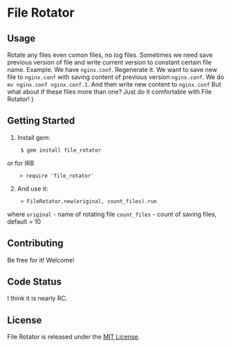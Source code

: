 # File Rotator

## Usage

Rotate any files even comon files, no log files.
Sometimes we need save previous version of file and write current version to constant certain file name.
Example.
We have `nginx.conf`.
Regenerate it. We want to save new file to `nginx.conf` with saving content of previous version `nginx.conf`.
We do `mv nginx.conf nginx.conf.1`.
And then write new content to `nginx.conf`
But what about if these files more than one?
Just do it comfortable with File Rotator! )

## Getting Started

1. Install gem:

        $ gem install file_rotator

or for IRB

        > require 'file_rotator'

2. And use it:

        > FileRotator.new(original, count_files).run

where
`original` - name of rotating file
`count_files` - count of saving files, default = 10



## Contributing

Be free for it! Welcome!

## Code Status

I think it is nearly RC.

## License

File Rotator is released under the [MIT License](https://opensource.org/licenses/MIT).
